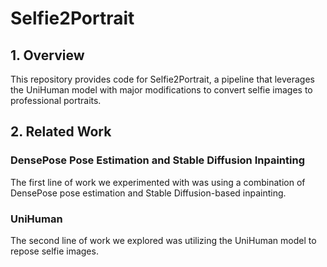 # Selfie2Portrait

## 1. Overview

This repository provides code for Selfie2Portrait, a pipeline that leverages the UniHuman model with major modifications to convert selfie images to professional portraits. 

## 2. Related Work

### DensePose Pose Estimation and Stable Diffusion Inpainting

The first line of work we experimented with was using a combination of DensePose pose estimation and Stable Diffusion-based inpainting. 


### UniHuman 

The second line of work we explored was utilizing the UniHuman model to repose selfie images.  





